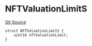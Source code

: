 # NFTValuationLimitS
[Git Source](https://github.com/thrackle-io/tron/blob/192018a749cd70c7df311296c3236b79e11af0f3/src/client/token/handler/diamond/RuleStorage.sol)


```solidity
struct NFTValuationLimitS {
    uint16 nftValuationLimit;
}
```

